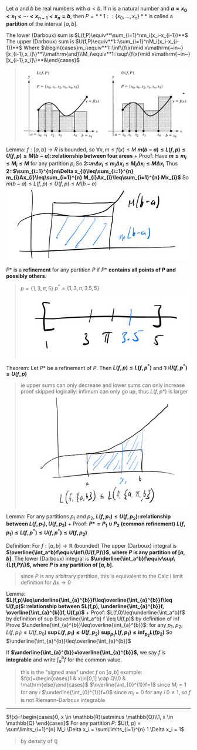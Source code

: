 Let $a$ and $b$ be real numbers with $a < b$. If $n$ is a natural number and **$a=x_0<x_1<\cdots<x_{n-1}<x_n=b$**, then $P=**1::\{x_{0},\ldots,x_{n}\}**$ is called a **partition** of the interval $[a, b]$.

The lower (Darboux) sum is $L(f,P)\equiv**\sum_{i=1}^nm_i(x_i-x_{i-1})**$
The upper (Darboux) sum is $U(f,P)\equiv**1::\sum_{i=1}^nM_i(x_i-x_{i-1})**$
Where $\begin{cases}m_i\equiv**1::\inf\{f(x)\mid x\mathrm{~in~}[x_{i-1},x_i]\}**\\\mathrm{and}\\M_i\equiv**1::\sup\{f(x)\mid x\mathrm{~in~}[x_{i-1},x_i]\}**&\end{cases}$
> ![](z_attachments/Pasted%20image%2020250325205245.png)

Lemma:
$f:[a,b]\rightarrow R$ is bounded, so $\forall x, m\leq f(x)\leq M$
**$m(b-a)\leq L(f,p)\leq U(f,p) \leq M(b-a)$::relationship between four areas**
+
Proof:
Have **$m \leq m_i \leq M_i \leq M$** for any partition $p_i$
So **2::$m\Delta x_{i}\leq m_{i}\Delta x_{i}\leq M_{i}\Delta x_{i}\leq M \Delta x_{i}$**
Thus **2::$\sum_{i=1}^{n}m\Delta x_{i}\leq\sum_{i=1}^{n} m_{i}Ax_{i}\leq\sum_{i=1}^{n} M_{i}Ax_{i}\leq\sum_{i=1}^{n} Mx_{i}$**
So $m(b-a)\leq L(f,p)\leq U(f,p) \leq M(b-a)$
	![](z_attachments/Pasted%20image%2020250325210217.png)

$P*$ is a **refinement** for any partition $P$ if $P*$ **contains all points of $P$ and possibly others**.
> $p=\{1,3,\pi,5\}$
> $p^{*}=\{1,3,\pi,3.5,5\}$
> ![](z_attachments/Pasted%20image%2020250325210440.png)


Theorem: 
Let $P*$ be a refinement of $P$. Then **$L(f,p)\leq L(f,p^{*})$** and **1::$U(f, p^*)\leq U(f,p)$**
> ie upper sums can only decrease and lower sums can only increase
> proof skipped
> logically: infimum can only go up, thus $L(f, p*)$ is larger
> ![](z_attachments/Pasted%20image%2020250325210649.png)

Lemma:
For any partitions $p_1$ and $p_2$, **$L(f,p_{1})\leq U(f,p_{2})$::relationship between $L(f,p_{1}), U(f,p_{2})$**
+
Proof:
**$P* = P_1 \cup P_2$ (common refinement)**
**$L(f,p_1) \leq L(f,p^{*})\leq U(f,p^{*})\leq U(f,p_2)$**

Definition: 
For $f:[a,b]\rightarrow \mathbb{R}$ (bounded)
The upper (Darboux) integral is **$\overline{\int_a^b}f\equiv\inf\{U(f,P)\}$, where $P$ is any partition of $[a, b]$**. 
The lower (Darboux) integral is **$\underline{\int_a^b}f\equiv\sup\{L(f,P)\}$, where $P$ is any partition of $[a, b]$**. 
> since $P$ is any arbitrary partition, this is equivalent to the Calc I limit definition for $\Delta x \rightarrow 0$

Lemma: 
**$L(f,p)\leq\underline{\int_{a}^{b}}f\leq\overline{\int_{a}^{b}}f\leq U(f,p)$::relationship between $L(f,p), \underline{\int_{a}^{b}}f, \overline{\int_{a}^{b}}f, U(f,p)$**
+
Proof: 
$L(f,0)\leq\underline{\int_a^b}f$ by definition of sup
$\overline{\int_a^b} f \leq U(f,p)$ by definition of inf
Prove $\underline{\int_{a}^{b}}\leq\overline{\int_{a}^{b}}$:
for any $p_1$, $p_2$, $L(f,p_{1})\leq U(f,p_{0})$
**$\sup L(f,p_1)\leq U(f,p_2)$**
**$\sup_{p_1}L(f,p_1)\leq\inf_{p_2}L(fp_2)$**
So $\underline{\int_{a}^{b}}\leq\overline{\int_{a}^{b}}$

If **$\underline{\int_{a}^{b}}=\overline{\int_{a}^{b}}$**, we say $f$ is **integrable** and write $\int_a^b f$ for the common value.
> this is the "signed area" under $f$ on $[a,b]$
> example: $f(x)=\begin{cases}1 & x\in[0,1] \cap Q\\0 & \mathrm{else}\end{cases}$
> $\overline{\int_{0}^{1}}f=1$ since $M_i = 1$ for any $i$
> $\underline{\int_{0}^{1}}f=0$ since $m_i = 0$ for any $i$
> $0 \neq 1$, so $f$ is not Riemann-Darboux integrable

***

$f(x)=\begin{cases}0, x \in \mathbb{R}\setminus \mathbb{Q}\\1, x \in \mathbb{Q} \end{cases}$
For any partition $P$: 
$U(f, p) = \sum\limits_{i=1}^{n} M_i \Delta x_i = \sum\limits_{i=1}^{n} 1 \Delta x_i  = 1$
> by density of $\mathbb{Q}$